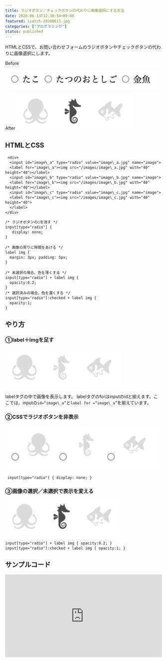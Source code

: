 ```yaml
---
title: ラジオボタン／チェックボタンの代わりに画像選択にする方法
date: 2020-06-13T12:30:54+09:00
featured: icatch-20200613.jpg
categories: ["プログラミング"]
status: published
---
```


 HTMLとCSSで、お問い合わせフォームのラジオボタンやチェックボタンの代わりに画像選択にします。

   Before

 ![Before](ss-20200613-before.jpg)

  After
 ![After](SS-20200613-after.jpg)

## HTMLとCSS

```markup:title=HTML
 <div>
  <input id="image\_a" type="radio" value="image\_a.jpg" name="image">
  <label for="image\_a"><img src="/images/image\_a.jpg" with="40" height="40"></label>
  <input id="image\_b" type="radio" value="image\_b.jpg" name="image">
  <label for="image\_b"><img src="/images/image\_b.jpg" with="40" height="40"></label>
  <input id="image\_c" type="radio" value="image\_c.jpg" name="image">
  <label for="image\_c"><img src="/images/image\_c.jpg" with="40" height="40">
  </label>
</div>
 ```

```markup
/* ラジオボタンの○を消す */
input[type="radio"] {
   display: none;
}

/* 画像の周りに隙間をあける */
label img {
  margin: 3px; padding: 5px;
}

/* 未選択の場合、色を薄くする */
input[type="radio"] + label img {
  opacity:0.2;
}
/* 選択済みの場合、色を濃くする */
input[type="radio"]:checked + label img {
  opacity:1;
}
```

## やり方

### ①label＋imgを足す

![画像を追加](./ss-20200613-01.jpg)

labelタグの中で画像を表示します。
labelタグのforはinputのidと揃えます。ここでは、inputの`id=“image\_a”`と`label for =“image\_a”`を揃えています。

### ②CSSでラジオボタンを非表示

 ![ラジオボタンを非表示](./ss-20200613-02.jpg)

```markup
 input[type="radio"] { display: none; }
```

### ③画像の選択／未選択で表示を変える

![画像の選択](SS-20200613-after.jpg)

```markup
input[type="radio"] + label img { opacity:0.2; }
input[type="radio"]:checked + label img { opacity:1; }
```

## サンプルコード

<iframe height="265" style="width: 100%;" scrolling="no" title="ラジオボタンを画像で表示" src="https://codepen.io/filledforest/embed/abdNLrM?height=265&theme-id=light&default-tab=html,result" frameborder="no" allowtransparency="true" allowfullscreen="true">
  See the Pen <a href='https://codepen.io/filledforest/pen/abdNLrM'>ラジオボタンを画像で表示</a> by Emi
  (<a href='https://codepen.io/filledforest'>@filledforest</a>) on <a href='https://codepen.io'>CodePen</a>.
</iframe>
